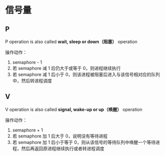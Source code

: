 # 信号量

## P
P operation is also called **wait, sleep or down（阻塞）** operation 

操作动作：
1. semaphore - 1
2. 若 semaphore 减 1 后仍大于或等于 0，则进程继续执行
3. 若 semaphore 减 1 后小于 0，则该进程被阻塞后进入与该信号相对应的队列中，然后转进程调度

## V
V operation is also called **signal, wake-up or up（唤醒）** operation 

操作动作：
1. semaphore + 1
2. 若 semaphore 加 1 后大于 0，说明没有等待进程
3. 若 semaphore 加 1 后小于等于 0，则从该信号的等待队列中唤醒一个等待进程，然后再返回原进程继续执行或者转进程调度
